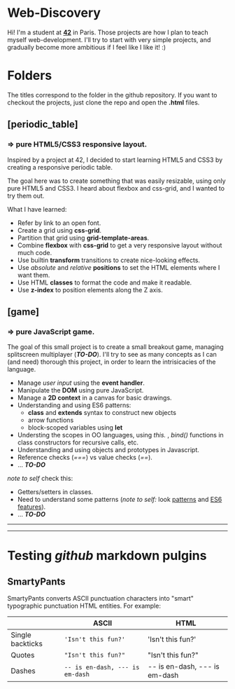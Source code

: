 # Web-Discovery

Hi! I'm a student at **[42](http://www.42.fr/)** in Paris. Those projects are how I plan to teach myself web-development. I'll try to start with very simple projects, and gradually become more ambitious if I feel like I like it! :)


# Folders

The titles correspond to the folder in the github repository.
If you want to checkout the projects, just clone the repo and open the **.html** files. 

## [periodic_table] 
### => pure HTML5/CSS3 responsive layout.

Inspired by a project at 42, I decided to start learning HTML5 and CSS3 by creating a responsive periodic table.

The goal here was to create something that was easily resizable, using only pure HTML5 and CSS3. I heard about flexbox and css-grid, and I wanted to try them out.

What I have learned:

 - Refer by link to an open font.
 - Create a grid using **css-grid**.
 - Partition that grid using **grid-template-areas**.
 - Combine **flexbox** with **css-grid** to get a very responsive layout without much code.
 - Use builtin **transform** transitions to create nice-looking effects.
 - Use *absolute* and *relative* **positions** to set the HTML elements where I want them.
 - Use HTML **classes** to format the code and make it readable.
 - Use **z-index** to position elements along the Z axis.

## [game]
### => pure JavaScript game.

The goal of this small project is to create a small breakout game, managing splitscreen multiplayer (***TO-DO***).
I'll try to see as many concepts as I can (and need) thorough this project, in order to learn the intrisicacies of the language.

- Manage *user input* using the **event handler**.
- Manipulate the **DOM** using pure JavaScript.
- Manage a **2D context** in a canvas for basic drawings.
- Understanding and using ES6 patterns:
	- **class** and **extends** syntax to construct new objects
	- arrow functions
	- block-scoped variables using **let**
- Understing the scopes in OO languages, using *this.* , *bind()* functions in class constructors for recursive calls, etc.
- Understanding and using objects and prototypes in Javascript.
- Reference checks (*===*) vs value checks (*==*).
- ... ***TO-DO***

*note to self* check this:
- Getters/setters in classes.
- Need to understand some patterns (*note to self:* look [patterns](http://loredanacirstea.github.io/es6-design-patterns/) and [ES6 features](http://es6-features.org/#NumberTypeChecking)).
- ... ***TO-DO***


_____
_____
# Testing *github* markdown pulgins
## SmartyPants

SmartyPants converts ASCII punctuation characters into "smart" typographic punctuation HTML entities. For example:

|                |ASCII                          |HTML                         |
|----------------|---------------------|-------------------|
|Single backticks|`'Isn't this fun?'`            |'Isn't this fun?'            |
|Quotes          |`"Isn't this fun?"`            |"Isn't this fun?"            |
|Dashes          |`-- is en-dash, --- is em-dash`|-- is en-dash, --- is em-dash|
